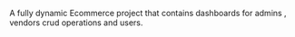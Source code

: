 A fully dynamic Ecommerce project that contains dashboards for admins , vendors crud operations and users.
